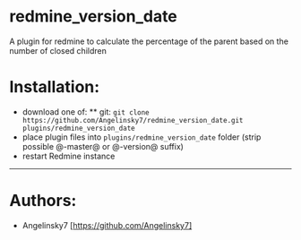 # redmine_version_date
A plugin for redmine to calculate the percentage of the parent based on the number of closed children

# Installation:

* download one of:
** git: `git clone https://github.com/Angelinsky7/redmine_version_date.git plugins/redmine_version_date`
* place plugin files into `plugins/redmine_version_date` folder (strip possible @-master@ or @-version@ suffix)
* restart Redmine instance

--------------------------------------------------------------------------------

# Authors:

* Angelinsky7 [https://github.com/Angelinsky7]